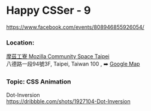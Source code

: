 # Happy CSSer - 9

https://www.facebook.com/events/808946855926054/

### Location:  
[摩茲工寮 Mozilla Community Space Taipei](http://moztw.org/space/)  
八德路一段94號3F, Taipei, Taiwan 100 , ➡️️ [Google Map](https://goo.gl/maps/eAd7X)

### Topic: CSS Animation

Dot-Inversion  
https://dribbble.com/shots/1927104-Dot-Inversion
